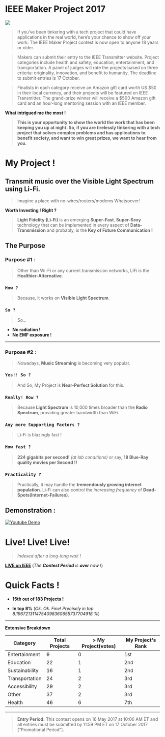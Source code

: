 # IEEE Maker Project 2017

![](http://theinstitute.ieee.org/image/MTYyNzEz.jpeg)


> If you’ve been tinkering with a tech project that could have applications in the real world, here’s your chance to show off your work: The IEEE Maker Project contest is now open to anyone 18 years or older.

> Makers can submit their entry to the IEEE Transmitter website. Project categories include health and safety, education, entertainment, and transportation. A panel of judges will rate the projects based on three criteria: originality, innovation, and benefit to humanity. The deadline to submit entries is 17 October.

> Finalists in each category receive an Amazon gift card worth US $50 in their local currency, and their projects will be featured on IEEE Transmitter. The grand-prize winner will receive a $500 Amazon gift card and an hour-long mentoring session with an IEEE member.

**What intrigued me the most !**

> **This is your opportunity to show the world the work that has been keeping you up at night. So, if you are tirelessly tinkering with a tech project that solves complex problems and has applications to benefit society, and want to win great prizes, we want to hear from you.**

# My Project !

## Transmit music over the Visible Light Spectrum using Li-Fi.

> Imagine a place with no-wires/routers/modems Whatsoever!

**Worth Investing ! Right ?**

> **Light Fidelity (Li-Fi)** is an emerging **Super-Fast**, **Super-Sexy** technology that can be implemented in every aspect of **Data-Transmission** and probably, is the **Key of Future Communication !**

## The Purpose
### Purpose #1 :

> Other than Wi-Fi or any current transmission networks, LiFi is the **Healthier-Alternative**.

### `How ?`

> Because, it works on **Visible Light Spectrum**. 

### `So ?`

> *So...* 

* **No radiation !**
* **No EMF exposure !**

---

### Purpose #2 :

> Nowadays, **Music Streaming** is becoming very popular.

### `Yes!! So ?`

> And So, My Project is **Near-Perfect Solution** for this.

### `Really! How ?`

> Because **Light Spectrum** is 10,000 times broader than the **Radio Spectrum**, providing greater bandwidth than WiFi.

### `Any more Supporting Factors ?`

> Li-Fi is blazingly fast !

### `How fast ?`

> **224 gigabits per second!** *(at lab conditions)* or say, **18 Blue-Ray quality movies per Second !!**

###  `Practicality ?`

> Practically, it may handle the **tremendously growing internet population**. Li-Fi can also control the *increasing frequency* of **Dead-Spots(Internet-Failures)**.

## Demonstration :
[![Youtube Demo](https://img.youtube.com/vi/cRLjyrz-uKk/0.jpg)](https://www.youtube.com/watch?v=JOluPk97xYU "0x48piraj's Channel")


# Live! Live! Live!

> *Indexed after a long-long wait !*

[**LIVE on IEEE**](https://transmitter.ieee.org/makerproject/view/93538) (*The **Contest Period** is **over** now !*)
 

 
 
# Quick Facts !

* **15th out  of 183 Projects !**

* **In top 8%** (*Ok. Ok. Fine! Precisely in top 8.1967213114754098360655737704918 %*)

---

**Extensive Breakdown**

| Category        | Total Projects           | > My Project(votes)  | My Project's Rank |
| --- | --- | --- | --- |
| Entertainment      | 9 | 0 | 1st |
| Education | 22      |    1 | 2nd |
| Sustainability      | 16 | 1 | 2nd |
| Transportation      | 24      |   2 | 3rd |
| Accessibility | 29      |    2 | 3rd |
| Other | 37      |    2 | 3rd |
| Health      | 46      |   6 | 7th |

---

> **Entry Period:** This contest opens on 16 May 2017 at 10:00 AM ET and all entries must be submitted by 11:59 PM ET on 17 October 2017 (“Promotional Period”).




